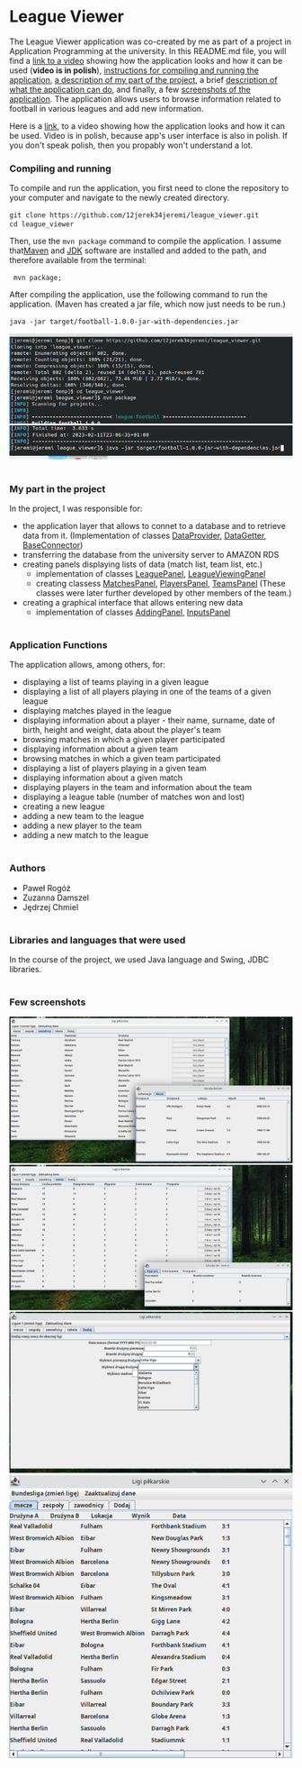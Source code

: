 # League Viewer
The League Viewer application was co-created by me as part of a project in Application Programming at the university. In this README.md file, you will find a [link to a video](https://drive.google.com/file/d/1v48XZgSmH-Su3g6PAoOSJAcw1wl3UKvi/view?usp=share_link) showing how the application looks and how it can be used (**video is in polish**), [instructions for compiling and running the application](#compiling-and-running), [a description of my part of the project](#my-part-in-the-project), a brief [description of what the application can do](#application-functions), and finally, a few [screenshots of the application](#few-screenshots). The application allows users to browse information related to football in various leagues and add new information.

Here is a [link](https://drive.google.com/file/d/1v48XZgSmH-Su3g6PAoOSJAcw1wl3UKvi/view?usp=share_link), to a video showing how the application looks and how it can be used. Video is in polish, because app's user interface is also in polish. If you don't speak polish, then you propably won't understand a lot.

### Compiling and running
To compile and run the application, you first need to clone the repository to your computer and navigate to the newly created directory.
~~~
git clone https://github.com/12jerek34jeremi/league_viewer.git
cd league_viewer
~~~
Then, use the `mvn package` command to compile the application. I assume that[Maven](https://maven.apache.org/) and [JDK](https://openjdk.org/) software are installed and added to the path, and therefore available from the terminal:
~~~
 mvn package;
~~~
After compiling the application, use the following command to run the application. (Maven has created a jar file, which now just needs to be run.)
~~~
java -jar target/football-1.0.0-jar-with-dependencies.jar
~~~
![compilation1](img/compilation1.png)<br/>
![compilation2](img/compilation2.png)
<br/><br/>
### My part in the project
In the project, I was responsible for:
* the application layer that allows to connet to a database and to retrieve data from it. (Implementation of classes [DataProvider](src/main/java/league/conectivity/DataProvider.java), [DataGetter](src/main/java/league/conectivity/DataGetter.java), [BaseConnector](src/main/java/league/conectivity/BaseConector.java))
* transferring the database from the university server to AMAZON RDS
* creating panels displaying lists of data (match list, team list, etc.)
  * implementation of classes [LeaguePanel](src/main/java/league/panels/LeaguePanel.java), [LeagueViewingPanel](src/main/java/league/panels/LeagueViewingPanel.java)
  * creating classess [MatchesPanel](), [PlayersPanel](), [TeamsPanel]() (These classes were later further developed by other members of the team.)
* creating a graphical interface that allows entering new data
  * implementation of classes [AddingPanel](src/main/java/league/panels/AddingPanel.java), [InputsPanel](src/main/java/league/panels/InputsPanel.java)
<br/><br/>
### Application Functions
The application allows, among others, for:
* displaying a list of teams playing in a given league
* displaying a list of all players playing in one of the teams of a given league
* displaying matches played in the league
* displaying information about a player - their name, surname, date of birth, height and weight, data about the player's team
* browsing matches in which a given player participated
* displaying information about a given team
* browsing matches in which a given team participated
* displaying a list of players playing in a given team
* displaying information about a given match
* displaying players in the team and information about the team
* displaying a league table (number of matches won and lost)
* creating a new league
* adding a new team to the league
* adding a new player to the team
* adding a new match to the league
<br/><br/>
### Authors
 - Paweł Rogóż
 - Zuzanna Damszel
 - Jędrzej Chmiel
<br/><br/>
### Libraries and languages that were used
In the course of the project, we used Java language and Swing, JDBC libraries.
<br/><br/>
### Few screenshots
![screen](img/screen1.png)
![screen](img/screen2.png)
![screen](img/screen4.png)
![screen](img/screen5.png)

